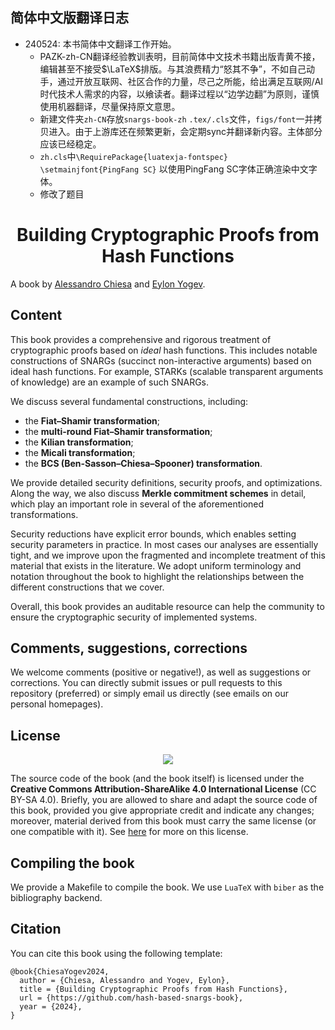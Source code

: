## 简体中文版翻译日志

- 240524: 本书简体中文翻译工作开始。
  - PAZK-zh-CN翻译经验教训表明，目前简体中文技术书籍出版青黄不接，编辑甚至不接受$\LaTeX$排版。与其浪费精力“怒其不争”，不如自己动手，通过开放互联网、社区合作的力量，尽己之所能，给出满足互联网/AI时代技术人需求的内容，以飨读者。翻译过程以“边学边翻”为原则，谨慎使用机器翻译，尽量保持原文意思。
  - 新建文件夹`zh-CN`存放`snargs-book-zh` `.tex/.cls`文件，`figs/font`一并拷贝进入。由于上游库还在频繁更新，会定期sync并翻译新内容。主体部分应该已经稳定。
  - `zh.cls`中`\RequirePackage{luatexja-fontspec}` `\setmainjfont{PingFang SC}` 以使用PingFang SC字体正确渲染中文字体。
  - 修改了题目

<h1 align="center">Building Cryptographic Proofs from Hash Functions</h1>

A book by [Alessandro Chiesa](https://ic-people.epfl.ch/~achiesa/) and [Eylon Yogev](https://eylonyogev.github.io/).

## Content

This book provides a comprehensive and rigorous treatment of cryptographic proofs based on _ideal_ hash functions. This includes notable constructions of SNARGs (succinct non-interactive arguments) based on ideal hash functions. For example, STARKs (scalable transparent arguments of knowledge) are an example of such SNARGs.

We discuss several fundamental constructions, including:

- the **Fiat&ndash;Shamir transformation**;
- the **multi-round Fiat&ndash;Shamir transformation**;
- the **Kilian transformation**;
- the **Micali transformation**;
- the **BCS (Ben-Sasson&ndash;Chiesa&ndash;Spooner) transformation**.

We provide detailed security definitions, security proofs, and optimizations. Along the way, we also discuss **Merkle commitment schemes** in detail, which play an important role in several of the aforementioned transformations.

Security reductions have explicit error bounds, which enables setting security parameters in practice. In most cases our analyses are essentially tight, and we improve upon the fragmented and incomplete treatment of this material that exists in the literature. We adopt uniform terminology and notation throughout the book to highlight the relationships between the different constructions that we cover.

Overall, this book provides an auditable resource can help the community to ensure the cryptographic security of implemented systems.

## Comments, suggestions, corrections

We welcome comments (positive or negative!), as well as suggestions or corrections. You can directly submit issues or pull requests to this repository (preferred) or simply email us directly (see emails on our personal homepages).

## License

<p align="center">
    <a href="https://creativecommons.org/licenses/by-sa/4.0/"><img src="https://licensebuttons.net/l/by-sa/4.0/88x31.png"></a>
</p>

The source code of the book (and the book itself) is licensed under the **Creative Commons Attribution-ShareAlike 4.0 International License** (CC BY-SA 4.0). Briefly, you are allowed to share and adapt the source code of this book, provided you give appropriate credit and indicate any changes; moreover, material derived from this book must carry the same license (or one compatible with it). See [here](https://creativecommons.org/licenses/by-sa/4.0/) for more on this license.

## Compiling the book

We provide a Makefile to compile the book. We use `LuaTeX` with `biber` as the bibliography backend.

## Citation

You can cite this book using the following template:

```
@book{ChiesaYogev2024,
  author = {Chiesa, Alessandro and Yogev, Eylon},
  title = {Building Cryptographic Proofs from Hash Functions},
  url = {https://github.com/hash-based-snargs-book},
  year = {2024},
}
```
